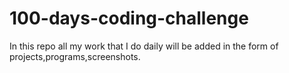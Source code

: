 # 100-days-coding-challenge

In this repo all my work that I do daily will be added in the form of projects,programs,screenshots. 
